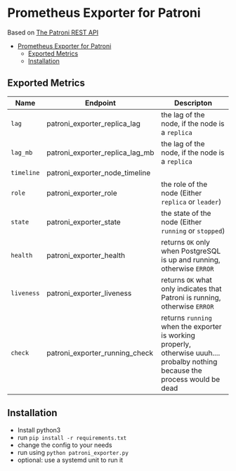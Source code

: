 # Prometheus Exporter for Patroni
Based on [The Patroni REST API](https://patroni.readthedocs.io/en/latest/rest_api.html)

- [Prometheus Exporter for Patroni](#prometheus-exporter-for-patroni)
  - [Exported Metrics](#exported-metrics)
  - [Installation](#installation)


## Exported Metrics

| Name  | Endpoint | Descripton |
|-------|----------|------------|
|`lag`|patroni_exporter_replica_lag|the lag of the node, if the node is a `replica`|
|`lag_mb`| patroni_exporter_replica_lag_mb |the lag of the node, if the node is a `replica`|
|`timeline`| patroni_exporter_node_timeline |
|`role`| patroni_exporter_role | the role of the node (Either `replica` or `leader`)|
|`state`| patroni_exporter_state | the state of the node (Either `running` or `stopped`)|
|`health`| patroni_exporter_health | returns `OK` only when PostgreSQL is up and running, otherwise `ERROR`|
|`liveness`| patroni_exporter_liveness | returns `OK` what only indicates that Patroni is running, otherwise `ERROR`|
|`check`| patroni_exporter_running_check | returns `running` when the exporter is working properly, otherwise uuuh.... probalby nothing because the process would be dead|

## Installation

- Install python3
- run `pip install -r requirements.txt`
- change the config to your needs
- run using `python patroni_exporter.py`
- optional: use a systemd unit to run it 